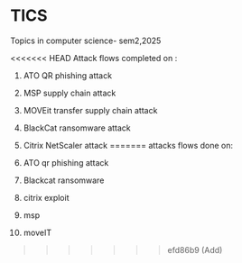# TICS
Topics in computer science- sem2,2025


<<<<<<< HEAD
Attack flows completed on :
1. ATO QR phishing attack
2. MSP supply chain attack
3. MOVEit transfer supply chain attack
4. BlackCat ransomware attack
5. Citrix NetScaler attack
=======
attacks flows done on:

1. ATO qr phishing attack
2. Blackcat ransomware
3. citrix exploit 
4. msp
5. moveIT
>>>>>>> efd86b9 (Add)

